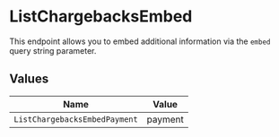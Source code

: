 # ListChargebacksEmbed

This endpoint allows you to embed additional information via the `embed` query string parameter.


## Values

| Name                          | Value                         |
| ----------------------------- | ----------------------------- |
| `ListChargebacksEmbedPayment` | payment                       |
